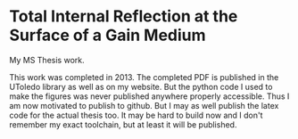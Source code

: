 # Total Internal Reflection at the Surface of a Gain Medium

My MS Thesis work.

This work was completed in 2013. The completed PDF is published in the UToledo library as well as on my website. But the python code I used to make the figures was never published anywhere properly accessible. Thus I am now motivated to publish to github. But I may as well publish the latex code for the actual thesis too. It may be hard to build now and I don't remember my exact toolchain, but at least it will be published.